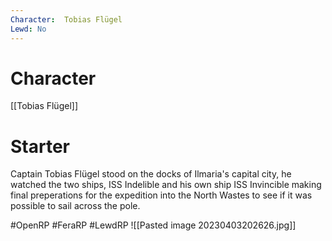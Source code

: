 ```yaml
---
Character:  Tobias Flügel 
Lewd: No
---
```

# Character
 [[Tobias Flügel]]

# Starter
Captain Tobias Flügel stood on the docks of Ilmaria's capital city, he watched the two ships, ISS Indelible  and his own ship ISS Invincible making final preperations for the expedition into the North Wastes to see if it was possible to sail across the pole.

#OpenRP #FeraRP #LewdRP
![[Pasted image 20230403202626.jpg]]